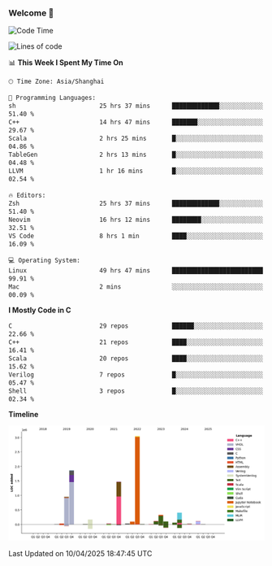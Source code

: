### Welcome 👋

<!--START_SECTION:waka-->
![Code Time](http://img.shields.io/badge/Code%20Time-1%2C960%20hrs%2013%20mins-blue)

![Lines of code](https://img.shields.io/badge/From%20Hello%20World%20I%27ve%20Written-8.9%20million%20lines%20of%20code-blue)

📊 **This Week I Spent My Time On** 

```text
🕑︎ Time Zone: Asia/Shanghai

💬 Programming Languages: 
sh                       25 hrs 37 mins      █████████████░░░░░░░░░░░░   51.40 % 
C++                      14 hrs 47 mins      ███████░░░░░░░░░░░░░░░░░░   29.67 % 
Scala                    2 hrs 25 mins       █░░░░░░░░░░░░░░░░░░░░░░░░   04.86 % 
TableGen                 2 hrs 13 mins       █░░░░░░░░░░░░░░░░░░░░░░░░   04.48 % 
LLVM                     1 hr 16 mins        █░░░░░░░░░░░░░░░░░░░░░░░░   02.54 % 

🔥 Editors: 
Zsh                      25 hrs 37 mins      █████████████░░░░░░░░░░░░   51.40 % 
Neovim                   16 hrs 12 mins      ████████░░░░░░░░░░░░░░░░░   32.51 % 
VS Code                  8 hrs 1 min         ████░░░░░░░░░░░░░░░░░░░░░   16.09 % 

💻 Operating System: 
Linux                    49 hrs 47 mins      █████████████████████████   99.91 % 
Mac                      2 mins              ░░░░░░░░░░░░░░░░░░░░░░░░░   00.09 % 
```

**I Mostly Code in C** 

```text
C                        29 repos            ██████░░░░░░░░░░░░░░░░░░░   22.66 % 
C++                      21 repos            ████░░░░░░░░░░░░░░░░░░░░░   16.41 % 
Scala                    20 repos            ████░░░░░░░░░░░░░░░░░░░░░   15.62 % 
Verilog                  7 repos             █░░░░░░░░░░░░░░░░░░░░░░░░   05.47 % 
Shell                    3 repos             █░░░░░░░░░░░░░░░░░░░░░░░░   02.34 % 
```



**Timeline**

![Lines of Code chart](https://raw.githubusercontent.com/Bohan-hu/Bohan-hu/master/assets/bar_graph.png)


 Last Updated on 10/04/2025 18:47:45 UTC
<!--END_SECTION:waka-->



